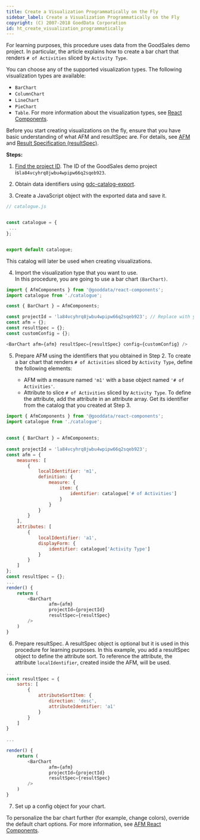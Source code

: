 ```yaml
---
title: Create a Visualization Programmatically on the Fly
sidebar_label: Create a Visualization Programmatically on the Fly
copyright: (C) 2007-2018 GoodData Corporation
id: ht_create_visualization_programmatically
---
```


For learning purposes, this procedure uses data from the GoodSales demo project. In particular, the article explains how to create a bar chart that renders `# of Activities` sliced by `Activity Type`.

You can choose any of the supported visualization types. The following visualization types are available: 
* `BarChart`
* `ColumnChart`
* `LineChart`
* `PieChart`
* `Table`. 
For more information about the visualization types, see [React Components](react_components.md).

Before you start creating visualizations on the fly, ensure that you have basic understanding of what AFM and resultSpec are. For details, see [AFM](afm.md) and [Result Specification \(resultSpec\)](result_specification.md).

**Steps:**

1. [Find the project ID](https://help.gooddata.com/display/doc/Find+the+Project+ID).
   The ID of the GoodSales demo project is`la84vcyhrq8jwbu4wpipw66q2sqeb923`.

2. Obtain data identifiers using [gdc-catalog-export](gdc-catalog-export.md).

3. Create a JavaScript object with the exported data and save it.

```javascript
// catalogue.js


const catalogue = {
 ...
};


export default catalogue;
```

This catalog will later be used when creating visualizations.

4. Import the visualization type that you want to use.  
   In this procedure, you are going to use a bar chart `(BarChart)`.

```javascript
import { AfmComponents } from '@gooddata/react-components';
import catalogue from './catalogue';

const { BarChart } = AfmComponents;

const projectId = 'la84vcyhrq8jwbu4wpipw66q2sqeb923'; // Replace with your project ID.
const afm = {};
const resultSpec = {};
const customConfig = {};

<BarChart afm={afm} resultSpec={resultSpec} config={customConfig} />
   ```

5. Prepare AFM using the identifiers that you obtained in Step 2.
   To create a bar chart that renders `# of Activities` sliced by `Activity Type`, define the following elements:

   * AFM with a measure named `'m1'` with a base object named `'# of Activities'`.
   * Attribute to slice `# of Activities` sliced by `Activity Type`. To define the attribute, add the attribute in an attribute array. Get its identifier from the catalog that you created at Step 3.

```javascript
import { AfmComponents } from '@gooddata/react-components';
import catalogue from './catalogue';
 
 
const { BarChart } = AfmComponents;
 
const projectId = 'la84vcyhrq8jwbu4wpipw66q2sqeb923';
const afm = {
    measures: [
        {
            localIdentifier: 'm1',
            definition: {
                measure: {
                    item: {
                        identifier: catalogue['# of Activities']
                    }
                }
            }
        }
    ],
    attributes: [
        {
            localIdentifier: 'a1',
            displayForm: {
                identifier: catalogue['Activity Type']
            }
        }
    ]
};
const resultSpec = {};
...
render() {
    return (
        <BarChart
                afm={afm}
                projectId={projectId}
                resultSpec={resultSpec}
        />
    )
}
```

6. Prepare resultSpec.
   A resultSpec object is optional but it is used in this procedure for learning purposes. In this example, you add a resultSpec object to define the attribute sort. To reference the attribute, the attribute `localIdentifier`, created inside the AFM, will be used.

```javascript
...
const resultSpec = {
    sorts: [
        {
            attributeSortItem: {
                direction: 'desc',
                attributeIdentifier: 'a1'
            }
        }
    ]
}
 
...

render() {
    return (
        <BarChart
                afm={afm}
                projectId={projectId}
                resultSpec={resultSpec}
        />
    )
}
```

7. Set up a config object for your chart.

To personalize the bar chart further \(for example, change colors\), override the default chart options. For more information, see [AFM React Components](afm.md).
